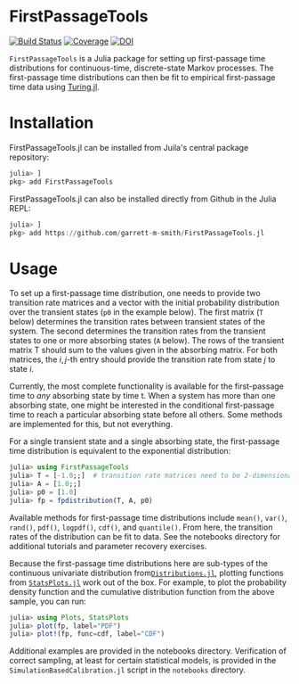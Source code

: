 # FirstPassageTools

[![Build Status](https://github.com/garrett-m-smith/FirstPassageTools.jl/actions/workflows/CI.yml/badge.svg?branch=main)](https://github.com/garrett-m-smith/FirstPassageTools.jl/actions/workflows/CI.yml?query=branch%3Amain)
[![Coverage](https://codecov.io/gh/garrett-m-smith/FirstPassageTools.jl/branch/main/graph/badge.svg)](https://codecov.io/gh/garrett-m-smith/FirstPassageTools.jl)
[![DOI](https://zenodo.org/badge/465749757.svg)](https://zenodo.org/badge/latestdoi/465749757)

`FirstPassageTools` is a Julia package for setting up first-passage time distributions for
continuous-time, discrete-state Markov processes. The first-passage time distributions can
then be fit to empirical first-passage time data using [Turing.jl](https://turing.ml).

# Installation

FirstPassageTools.jl can be installed from Juila's central package repository:

```julia
julia> ]
pkg> add FirstPassageTools
```

FirstPassageTools.jl can also be installed directly from Github in the Julia REPL:

```julia
julia> ]
pkg> add https://github.com/garrett-m-smith/FirstPassageTools.jl
```

# Usage

To set up a first-passage time distribution, one needs to provide two transition rate
matrices and a vector with the initial probability distribution over the transient states
(`p0` in the example below). The first matrix (`T` below) determines the transition rates
between transient states of the system. The second determines the transition rates from the
transient states to one or more absorbing states (`A` below). The rows of the transient
matrix T should sum to the values given in the absorbing matrix. For both matrices, the
$i,j$-th entry should provide the transition rate from state $j$ to state $i$.

Currently, the most complete functionality is available for the first-passage time to *any*
absorbing state by time t. When a system has more than one absorbing state, one might be
interested in the conditional first-passage time to reach a particular absorbing state
before all others. Some methods are implemented for this, but not everything.

For a single transient state and a single absorbing state, the first-passage time
distribution is equivalent to the exponential distribution:

```julia
julia> using FirstPassageTools
julia> T = [-1.0;;]  # transition rate matrices need to be 2-dimensional
julia> A = [1.0;;]
julia> p0 = [1.0]
julia> fp = fpdistribution(T, A, p0)
```

Available methods for first-passage time distributions include `mean()`, `var()`, `rand()`,
`pdf()`, `logpdf()`, `cdf()`, and `quantile()`. From here, the transition rates of the
distribution can be fit to data. See the notebooks directory for additional tutorials and
parameter recovery exercises.

Because the first-passage time distributions here are sub-types of the continuous univariate
distribution from[`Distributions.jl`](https://github.com/JuliaStats/Distributions.jl),
plotting functions from [`StatsPlots.jl`](https://github.com/JuliaPlots/StatsPlots.jl)
work out of the box. For example, to plot the probability density function and the
cumulative distribution function from the above sample, you can run:

```julia
julia> using Plots, StatsPlots
julia> plot(fp, label="PDF")
julia> plot!(fp, func=cdf, label="CDF")
```

Additional examples are provided in the notebooks directory. Verification of correct
sampling, at least for certain statistical models, is provided in the
`SimulationBasedCalibration.jl` script in the `notebooks` directory.


